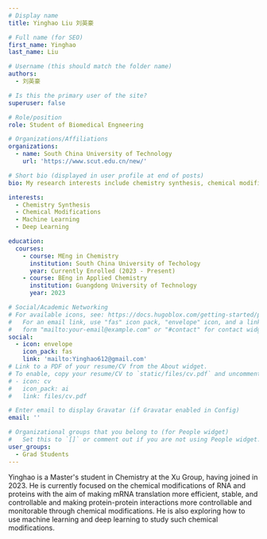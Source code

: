 ```yaml
---
# Display name
title: Yinghao Liu 刘英豪

# Full name (for SEO)
first_name: Yinghao
last_name: Liu

# Username (this should match the folder name)
authors:
  - 刘英豪

# Is this the primary user of the site?
superuser: false

# Role/position
role: Student of Biomedical Engneering

# Organizations/Affiliations
organizations:
  - name: South China University of Technology
    url: 'https://www.scut.edu.cn/new/'

# Short bio (displayed in user profile at end of posts)
bio: My research interests include chemistry synthesis, chemical modifications of RNA and proteins, machine learning and deep learning.

interests:
  - Chemistry Synthesis
  - Chemical Modifications
  - Machine Learning
  - Deep Learning

education:
  courses:
    - course: MEng in Chemistry
      institution: South China University of Techology
      year: Currently Enrolled (2023 - Present)
    - course: BEng in Applied Chemistry
      institution: Guangdong University of Technology
      year: 2023

# Social/Academic Networking
# For available icons, see: https://docs.hugoblox.com/getting-started/page-builder/#icons
#   For an email link, use "fas" icon pack, "envelope" icon, and a link in the
#   form "mailto:your-email@example.com" or "#contact" for contact widget.
social:
  - icon: envelope
    icon_pack: fas
    link: 'mailto:Yinghao612@gmail.com'
# Link to a PDF of your resume/CV from the About widget.
# To enable, copy your resume/CV to `static/files/cv.pdf` and uncomment the lines below.
# - icon: cv
#   icon_pack: ai
#   link: files/cv.pdf

# Enter email to display Gravatar (if Gravatar enabled in Config)
email: ''

# Organizational groups that you belong to (for People widget)
#   Set this to `[]` or comment out if you are not using People widget.
user_groups:
  - Grad Students
---
```


Yinghao is a Master's student in Chemistry at the Xu Group, having joined in 2023. He is currently focused on the chemical modifications of RNA and proteins with the aim of making mRNA translation more efficient, stable, and controllable and making protein-protein interactions more controllable and monitorable through chemical modifications. He is also exploring how to use machine learning and deep learning to study such chemical modifications. 
